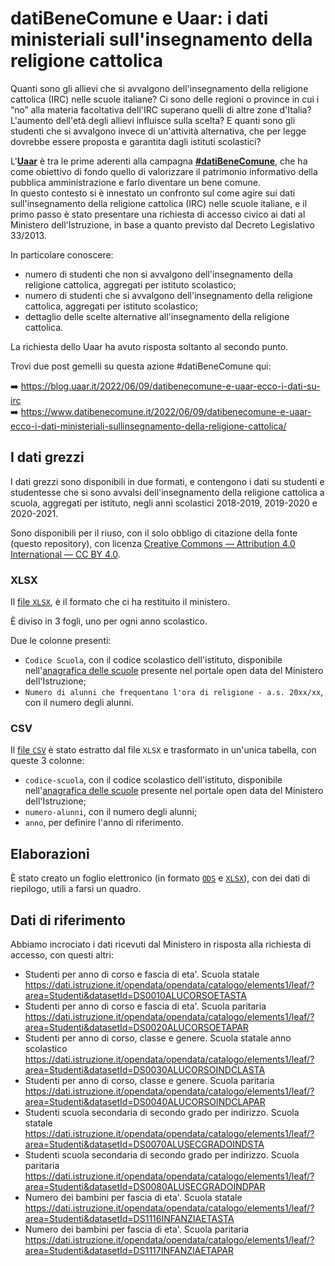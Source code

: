 # datiBeneComune e Uaar: i dati ministeriali sull'insegnamento della religione cattolica

Quanti sono gli allievi che si avvalgono dell'insegnamento della religione cattolica (IRC) nelle scuole italiane? Ci sono delle regioni o province in cui i “no” alla materia facoltativa dell'IRC superano quelli di altre zone d'Italia? L'aumento dell'età degli allievi influisce sulla scelta? E quanti sono gli studenti che si avvalgono invece di un'attività alternativa, che per legge dovrebbe essere proposta e garantita dagli istituti scolastici?

L'[**Uaar**](https://www.uaar.it/) è tra le prime aderenti alla campagna [**#datiBeneComune**](https://www.datibenecomune.it/), che ha come obiettivo di fondo quello di valorizzare il patrimonio informativo della pubblica amministrazione e farlo diventare un bene comune.<br>In questo contesto si è innestato un confronto sul come agire sui dati sull'insegnamento della religione cattolica (IRC) nelle scuole italiane,  e il primo passo è stato presentare una richiesta di accesso civico ai dati al Ministero dell'Istruzione, in base a quanto previsto dal Decreto Legislativo 33/2013.

In particolare conoscere:

- numero di studenti che non si avvalgono dell'insegnamento della religione cattolica, aggregati per istituto scolastico;
- numero di studenti che si avvalgono dell'insegnamento della religione cattolica, aggregati per istituto scolastico;
- dettaglio delle scelte alternative all'insegnamento della religione cattolica.

La richiesta dello Uaar ha avuto risposta soltanto al secondo punto.

Trovi due post gemelli su questa azione #datiBeneComune qui:

➡️ <https://blog.uaar.it/2022/06/09/datibenecomune-e-uaar-ecco-i-dati-su-irc><br>
➡️ <https://www.datibenecomune.it/2022/06/09/datibenecomune-e-uaar-ecco-i-dati-ministeriali-sullinsegnamento-della-religione-cattolica/>

## I dati grezzi

I dati grezzi sono disponibili in due formati, e contengono i dati su studenti e studentesse che si sono avvalsi dell'insegnamento della religione cattolica a scuola, aggregati per istituto, negli anni scolastici 2018-2019, 2019-2020 e 2020-2021.

Sono disponibili per il riuso, con il solo obbligo di citazione della fonte (questo repository), con licenza [Creative Commons — Attribution 4.0 International — CC BY 4.0](https://creativecommons.org/licenses/by/4.0/deed.it).

### XLSX

Il [file `XLSX`](dati/miur/Alunni%20che%20frequentano%20Rel%20Catt_2018-19_2019-20_2020-21.xlsx?raw=true), è il formato che ci ha restituito il ministero.

È diviso in 3 fogli, uno per ogni anno scolastico.

Due le colonne presenti:

- `Codice Scuola`, con il codice scolastico dell'istituto, disponibile nell'[anagrafica delle scuole](https://dati.istruzione.it/opendata/opendata/catalogo/elements1/?area=Scuole) presente nel portale open data del Ministero dell'Istruzione;
- `Numero di alunni che frequentano l'ora di religione - a.s. 20xx/xx`, con il numero degli alunni.

### CSV

Il [file `CSV`](elaborazioni/rawdata/religione-cattolica-scuola.csv?raw=true) è stato estratto dal file `XLSX` e trasformato in un'unica tabella, con queste 3 colonne:

- `codice-scuola`, con il codice scolastico dell'istituto, disponibile nell'[anagrafica delle scuole](https://dati.istruzione.it/opendata/opendata/catalogo/elements1/?area=Scuole) presente nel portale open data del Ministero dell'Istruzione;
- `numero-alunni`, con il numero degli alunni;
- `anno`, per definire l'anno di riferimento.

## Elaborazioni

È stato creato un foglio elettronico (in formato [`ODS`](elaborazioni/ods/religione-cattolica-scuola.ods?raw=true) e [`XLSX`](elaborazioni/ods/religione-cattolica-scuola.xlsx?raw=true)), con dei dati di riepilogo, utili a farsi un quadro.

## Dati di riferimento

Abbiamo incrociato i dati ricevuti dal Ministero in risposta alla richiesta di accesso, con questi altri:

- Studenti per anno di corso e fascia di eta'. Scuola statale https://dati.istruzione.it/opendata/opendata/catalogo/elements1/leaf/?area=Studenti&datasetId=DS0010ALUCORSOETASTA
- Studenti per anno di corso e fascia di eta'. Scuola paritaria https://dati.istruzione.it/opendata/opendata/catalogo/elements1/leaf/?area=Studenti&datasetId=DS0020ALUCORSOETAPAR
- Studenti per anno di corso, classe e genere. Scuola statale anno scolastico https://dati.istruzione.it/opendata/opendata/catalogo/elements1/leaf/?area=Studenti&datasetId=DS0030ALUCORSOINDCLASTA
- Studenti per anno di corso, classe e genere. Scuola paritaria https://dati.istruzione.it/opendata/opendata/catalogo/elements1/leaf/?area=Studenti&datasetId=DS0040ALUCORSOINDCLAPAR
- Studenti scuola secondaria di secondo grado per indirizzo. Scuola statale https://dati.istruzione.it/opendata/opendata/catalogo/elements1/leaf/?area=Studenti&datasetId=DS0070ALUSECGRADOINDSTA
- Studenti scuola secondaria di secondo grado per indirizzo. Scuola paritaria https://dati.istruzione.it/opendata/opendata/catalogo/elements1/leaf/?area=Studenti&datasetId=DS0080ALUSECGRADOINDPAR
- Numero dei bambini per fascia di eta'. Scuola statale https://dati.istruzione.it/opendata/opendata/catalogo/elements1/leaf/?area=Studenti&datasetId=DS1116INFANZIAETASTA
- Numero dei bambini per fascia di eta'. Scuola paritaria https://dati.istruzione.it/opendata/opendata/catalogo/elements1/leaf/?area=Studenti&datasetId=DS1117INFANZIAETAPAR
